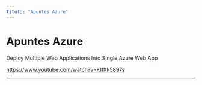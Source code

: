 ```yaml
---
Titulo: "Apuntes Azure"
---
```


# Apuntes Azure


Deploy Multiple Web Applications Into Single Azure Web App

https://www.youtube.com/watch?v=KIfftk5897s

___